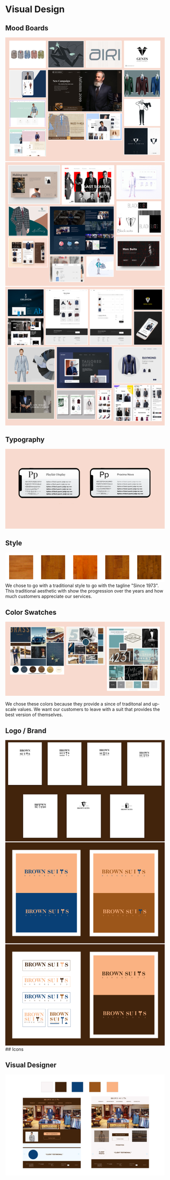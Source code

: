 # Visual Design 
## Mood Boards
 <kbd>
   <img src="Images/moodboard1.jpg">
 </kbd>
 <kbd>
   <img src="Images/moodboard2.jpg">
 </kbd>
 <kbd>
   <img src="Images/moodboard3.jpg">
 </kbd>



## Typography
<kbd>
   <img src="Images/Typography.png">
 </kbd>
 

## Style
<kbd>
   <img src="Images/traditional.png">
 </kbd>
We chose to go with a traditional style to go with the tagline "Since 1973". This traditional aesthetic with show the progression over the years and how much customers appreciate our services.


## Color Swatches
<kbd>
   <img src="Images/colorpallet.jpg">
 </kbd>
 
 We chose these colors because they provide a since of traditonal and up-scale values. We want our customers to leave with a suit that provides the best version of themselves.

## Logo / Brand
<kbd>
   <img src="Images/BrownSuitLogo.jpg">
 </kbd>
 <kbd>
   <img src="Images/BrownSuitLogo2.jpg">
 </kbd>
 <kbd>
   <img src="Images/BrownSuitLogo3.jpg">
 </kbd>
 ## Icons
 
## Visual Designer
<kbd>
   <img src="Images/BrownSuitDesignTest.jpg">
 </kbd>
 



